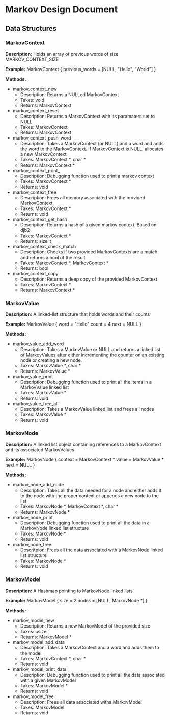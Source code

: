 # Markov Design Document

## Data Structures

### MarkovContext

**Description:** 
Holds an array of previous words of size MARKOV_CONTEXT_SIZE

**Example:**
MarkovContext {
    previous_words = [NULL, "Hello", "World"]
}

**Methods:**
- markov_context_new
    - Description: Returns a NULLed MarkovContext
    - Takes: void
    - Returns: MarkovContext
- markov_context_reset
    - Description: Returns a MarkovContext with its paramaters set to NULL
    - Takes: MarkovContext
    - Returns: MarkovContext
- markov_context_push_word
    - Description: Takes a MarkovContext (or NULL) and a word and adds the word to the MarkovContext. If MarkovContext is NULL, allocates a new MarkovContext
    - Takes: MarkovContext *, char *
    - Returns: MarkovContext *
- markov_context_print_
    - Description: Debugging function used to print a markov context
    - Takes: MarkovContext *
    - Returns: void
- markov_context_free
    - Description: Frees all memory associated with the provided MarkovContext
    - Takes: MarkovContext *
    - Returns: void
- markov_context_get_hash
    - Description: Returns a hash of a given markov context. Based on djb2
    - Takes: MarkovContext *
    - Returns: size_t
- markov_context_check_match
    - Description: Checks if two provided MarkovContexts are a match and returns a bool of the result
    - Takes: MarkovContext *, MarkovContext *
    - Returns: bool
- markov_context_copy
    - Description: Returns a deep copy of the provided MarkovContext
    - Takes: MarkovContext *
    - Returns: MarkovContext *

### MarkovValue

**Description:** 
A linked-list structure that holds words and their counts

**Example:**
MarkovValue {
    word = "Hello"
    count = 4
    next = NULL
}

**Methods:**
- markov_value_add_word
    - Description: Takes a MarkovValue or NULL and returns a linked list of MarkovValues after either incrementing the counter on an existing node or creating a new node.
    - Takes: MarkovValue *, char *
    - Returns: MarkovValue *
- markov_value_print
    - Description: Debugging function used to print all the items in a MarkovValue linked list
    - Takes: MarkovValue *
    - Returns: void
- markov_value_free_all
    - Description: Takes a MarkovValue linked list and frees all nodes
    - Takes: MarkovValue *
    - Returns: void

### MarkovNode

**Description:**
A linked list object containing references to a MarkovContext and its associated MarkovValues

**Example:**
MarkovNode {
    context = MarkovContext *
    value = MarkovValue *
    next = NULL
}

**Methods:**
- markov_node_add_node
    - Description: Takes all the data needed for a node and either adds it to the node with the proper context or appends a new node to the list
    - Takes: MarkovNode *, MarkovContext *, char *
    - Returns: MarkovNode *
- markov_node_print
    - Description: Debugging function used to print all the data in a MarkovNode linked list structure
    - Takes: MarkovNode *
    - Returns: void
- markov_node_free
    - Descritpion: Frees all the data associated with a MarkovNode linked list structure
    - Takes: MarkovNode *
    - Returns: void

### MarkovModel

**Description:**
A Hashmap pointing to MarkovNode linked lists

**Example:**
MarkovModel {
    size = 2
    nodes = [NULL, MarkovNode *]
}

**Methods:**
- markov_model_new
    - Description: Returns a new MarkovModel of the provided size
    - Takes: usize
    - Returns: MarkovModel *
- markov_model_add_data
    - Description: Takes a MarkovContext and a word and adds them to the model
    - Takes: MarkovContext *, char *
    - Returns: void
- markov_model_print_data
    - Description: Debugging function used to print all the data associated with a given MarkovModel
    - Takes: MarkovModel *
    - Returns: void
- markov_model_free
    - Description: Frees all data associated witha MarkovModel
    - Takes: MarkovModel
    - Returns: void
    








